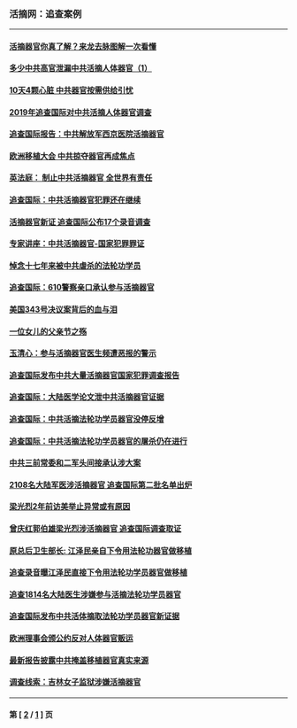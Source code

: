 ### 活摘网：追查案例
---
#### [活摘器官你真了解？来龙去脉图解一次看懂](../../pages/nf5880/n13013820.md?07240430) 
#### [多少中共高官泄漏中共活摘人体器官（1）](../../pages/nf5880/n12671234.md?07240430) 
#### [10天4颗心脏 中共器官按需供给引忧](../../pages/nf5880/n12326366.md?07240430) 
#### [2019年追查国际对中共活摘人体器官调查](../../pages/nf5880/n11917733.md?07240430) 
#### [追查国际报告：中共解放军西京医院活摘器官](../../pages/nf5880/n11838359.md?07240430) 
#### [欧洲移植大会 中共掠夺器官再成焦点](../../pages/nf5880/n11538883.md?07240430) 
#### [英法庭： 制止中共活摘器官 全世界有责任](../../pages/nf5880/n11330691.md?07240430) 
#### [追查国际：中共活摘器官犯罪还在继续](../../pages/nf5880/n11218301.md?07240430) 
#### [活摘器官新证 追查国际公布17个录音调查](../../pages/nf5880/n10897744.md?07240430) 
#### [专家讲座：中共活摘器官-国家犯罪罪证](../../pages/nf5880/n8828153.md?07240430) 
#### [悼念十七年来被中共虐杀的法轮功学员](../../pages/nf5880/n8124823.md?07240430) 
#### [追查国际：610警察亲口承认参与活摘器官](../../pages/nf5880/n8109067.md?07240430) 
#### [美国343号决议案背后的血与泪](../../pages/nf5880/n8020684.md?07240430) 
#### [一位女儿的父亲节之殇](../../pages/nf5880/n8014122.md?07240430) 
#### [玉清心：参与活摘器官医生频遭恶报的警示](../../pages/nf5880/n4637546.md?07240430) 
#### [追查国际发布中共大量活摘器官国家犯罪调查报告](../../pages/nf5880/n4613428.md?07240430) 
#### [追查国际：大陆医学论文泄中共活摘器官证据](../../pages/nf5880/n4608794.md?07240430) 
#### [追查国际：中共活摘法轮功学员器官没停反增](../../pages/nf5880/n4584075.md?07240430) 
#### [追查国际：中共活摘法轮功学员器官的屠杀仍在进行](../../pages/nf5880/n4299154.md?07240430) 
#### [中共三前常委和二军头间接承认涉大案](../../pages/nf5880/n4286244.md?07240430) 
#### [2108名大陆军医涉活摘器官 追查国际第二批名单出炉](../../pages/nf5880/n4284769.md?07240430) 
#### [梁光烈2年前访美举止异常或有原因](../../pages/nf5880/n4279686.md?07240430) 
#### [曾庆红郭伯雄梁光烈涉活摘器官 追查国际调查取证](../../pages/nf5880/n4278462.md?07240430) 
#### [原总后卫生部长: 江泽民亲自下令用法轮功器官做移植](../../pages/nf5880/n4263864.md?07240430) 
#### [追查录音曝江泽民直接下令用法轮功学员器官做移植](../../pages/nf5880/n4261268.md?07240430) 
#### [追查1814名大陆医生涉嫌参与活摘法轮功学员器官](../../pages/nf5880/n4259055.md?07240430) 
#### [追查国际发布中共活体摘取法轮功学员器官新证据](../../pages/nf5880/n4258255.md?07240430) 
#### [欧洲理事会颁公约反对人体器官贩运](../../pages/nf5880/n4206955.md?07240430) 
#### [最新报告披露中共掩盖移植器官真实来源](../../pages/nf5880/n4140084.md?07240430) 
#### [调查线索：吉林女子监狱涉嫌活摘器官](../../pages/nf5880/n4044366.md?07240430) 

---
#### 第 [ [2](./2.md?07240430) / [1](./1.md?07240430) ] 页
